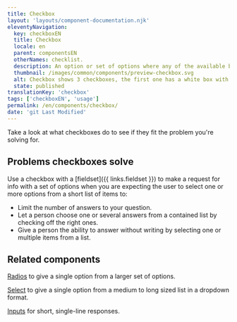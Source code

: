```yaml
---
title: Checkbox
layout: 'layouts/component-documentation.njk'
eleventyNavigation:
  key: checkboxEN
  title: Checkbox
  locale: en
  parent: componentsEN
  otherNames: checklist.
  description: An option or set of options where any of the available boxes can be selected.
  thumbnail: /images/common/components/preview-checkbox.svg
  alt: Checkbox shows 3 checkboxes, the first one has a white box with a checkmark beside two dark grey long rectangular boxes indicating text followed by two empty checkboxes. They are white boxes with a black border and two grey long rectangular boxes indicating text.
  state: published
translationKey: 'checkbox'
tags: ['checkboxEN', 'usage']
permalink: /en/components/checkbox/
date: 'git Last Modified'
---
```


Take a look at what checkboxes do to see if they fit the problem you're solving for.

## Problems checkboxes solve

Use a checkbox with a [fieldset]({{ links.fieldset }}) to make a request for info with a set of options when you are expecting the user to select one or more options from a short list of items to:

- Limit the number of answers to your question.
- Let a person choose one or several answers from a contained list by checking off the right ones.
- Give a person the ability to answer without writing by selecting one or multiple items from a list.

<article class="bg-full-width bg-primary text-light pt-500 pb-400 my-500">
  <h2 class="mt-0 mb-400">Related components</h2>

<a href="{{ links.radio }}" class="link-light">Radios</a> to give a single option from a larger set of options.

<a href="{{ links.select }}" class="link-light">Select</a> to give a single option from a medium to long sized list in a dropdown format.

<a href="{{ links.input }}" class="link-light">Inputs</a> for short, single-line responses.

</article>
